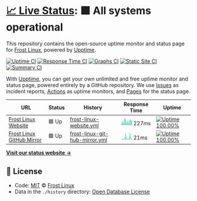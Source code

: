 # [📈 Live Status](https://frost-linux.github.io/uptime): <!--live status--> **🟩 All systems operational**

This repository contains the open-source uptime monitor and status page for [Frost Linux](https://frost-linux.github.io), powered by [Upptime](https://github.com/upptime/upptime).

[![Uptime CI](https://github.com/koj-co/upptime/workflows/Uptime%20CI/badge.svg)](https://github.com/koj-co/upptime/actions?query=workflow%3A%22Uptime+CI%22)
[![Response Time CI](https://github.com/koj-co/upptime/workflows/Response%20Time%20CI/badge.svg)](https://github.com/koj-co/upptime/actions?query=workflow%3A%22Response+Time+CI%22)
[![Graphs CI](https://github.com/koj-co/upptime/workflows/Graphs%20CI/badge.svg)](https://github.com/koj-co/upptime/actions?query=workflow%3A%22Graphs+CI%22)
[![Static Site CI](https://github.com/koj-co/upptime/workflows/Static%20Site%20CI/badge.svg)](https://github.com/koj-co/upptime/actions?query=workflow%3A%22Static+Site+CI%22)
[![Summary CI](https://github.com/koj-co/upptime/workflows/Summary%20CI/badge.svg)](https://github.com/koj-co/upptime/actions?query=workflow%3A%22Summary+CI%22)

With [Upptime](https://upptime.js.org), you can get your own unlimited and free uptime monitor and status page, powered entirely by a GitHub repository. We use [Issues](https://github.com/frost-linux/uptime/issues) as incident reports, [Actions](https://github.com/frost-linux/uptime/actions) as uptime monitors, and [Pages](https://frost-linux.github.io/uptime) for the status page.

<!--start: status pages-->
<!-- This summary is generated by Upptime (https://github.com/upptime/upptime) -->
<!-- Do not edit this manually, your changes will be overwritten -->

| URL                                                              | Status | History                                                                                                                       | Response Time                                                                                  | Uptime                                                                                                                                                                                                                                                     |
| ---------------------------------------------------------------- | ------ | ----------------------------------------------------------------------------------------------------------------------------- | ---------------------------------------------------------------------------------------------- | ---------------------------------------------------------------------------------------------------------------------------------------------------------------------------------------------------------------------------------------------------------- |
| [Frost Linux Website](https://frost-linux.github.io)             | 🟩 Up  | [frost-linux-website.yml](https://github.com/frost-linux/uptime/commits/master/history/frost-linux-website.yml)               | <img alt="Response time graph" src="./graphs/frost-linux-website.png" height="20"> 227ms       | [![Uptime 100.00%](https://img.shields.io/endpoint?url=https%3A%2F%2Fraw.githubusercontent.com%2Ffrost-linux%2Fuptime%2Fmaster%2Fapi%2Ffrost-linux-website%2Fuptime.json)](https://frost-linux.github.io/uptime/history/frost-linux-website)               |
| [Frost Linux GitHub Mirror](https://frost-linux.github.io/comet) | 🟩 Up  | [frost-linux-git-hub-mirror.yml](https://github.com/frost-linux/uptime/commits/master/history/frost-linux-git-hub-mirror.yml) | <img alt="Response time graph" src="./graphs/frost-linux-git-hub-mirror.png" height="20"> 21ms | [![Uptime 100.00%](https://img.shields.io/endpoint?url=https%3A%2F%2Fraw.githubusercontent.com%2Ffrost-linux%2Fuptime%2Fmaster%2Fapi%2Ffrost-linux-git-hub-mirror%2Fuptime.json)](https://frost-linux.github.io/uptime/history/frost-linux-git-hub-mirror) |

<!--end: status pages-->

[**Visit our status website →**](https://frost-linux.github.io/uptime)

## 📄 License

- Code: [MIT](./LICENSE) © [Frost Linux](https://frost-linux.github.io)
- Data in the `./history` directory: [Open Database License](https://opendatacommons.org/licenses/odbl/1-0/)
